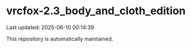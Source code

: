 # vrcfox-2.3_body_and_cloth_edition

Last updated: 2025-06-10 00:14:39

This repository is automatically maintained.
